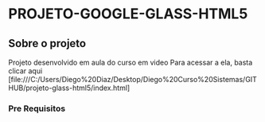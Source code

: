 # PROJETO-GOOGLE-GLASS-HTML5

## Sobre o projeto
 Projeto desenvolvido em aula do curso em video
Para acessar a ela, basta clicar aqui [file:///C:/Users/Diego%20Diaz/Desktop/Diego%20Curso%20Sistemas/GITHUB/projeto-glass-html5/index.html]
### Pre Requisitos

